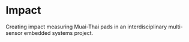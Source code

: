 Impact
======

Creating impact measuring Muai-Thai pads in an interdisciplinary multi-sensor embedded systems project.